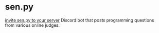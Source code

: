 # sen.py
[invite sen.py to your server](https://discordapp.com/api/oauth2/authorize?client_id=527000752795680803&permissions=18432&scope=bot)
Discord bot that posts programming questions from various online judges.

